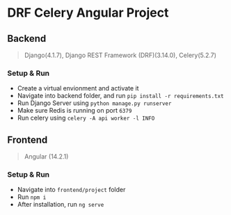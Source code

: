 # DRF Celery Angular Project

## Backend

> Django(4.1.7), Django REST Framework (DRF)(3.14.0), Celery(5.2.7)

### Setup & Run

- Create a virtual envionment and activate it
- Navigate into backend folder, and run `pip install -r requirements.txt`
- Run Django Server using `python manage.py runserver`
- Make sure Redis is running on port `6379`
- Run celery using `celery -A api worker -l INFO`


## Frontend

> Angular (14.2.1)

### Setup & Run

- Navigate into `frontend/project` folder
- Run `npm i`
- After installation, run `ng serve`
